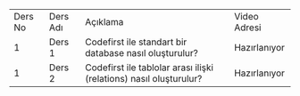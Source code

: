 <table>
<tr>
<td>Ders No</td>
<td>Ders Adı</td>
<td>Açıklama</td>
<td>Video Adresi</td>
</tr>
<tr>
<td>1</td>
<td>Ders 1</td>
<td>Codefirst ile standart bir database nasıl oluşturulur?</td>
<td>Hazırlanıyor</td>
</tr>
<tr>
<td>1</td>
<td>Ders 2</td>
<td>Codefirst ile tablolar arası ilişki (relations) nasıl oluşturulur?</td>
<td>Hazırlanıyor</td>
</tr>
</table>

